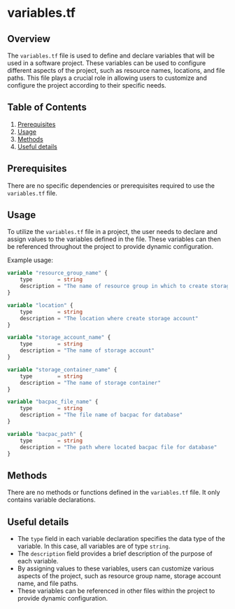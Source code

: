 # variables.tf
## Overview
The `variables.tf` file is used to define and declare variables that will be used in a software project. These variables can be used to configure different aspects of the project, such as resource names, locations, and file paths. This file plays a crucial role in allowing users to customize and configure the project according to their specific needs.

## Table of Contents
1. [Prerequisites](#prerequisites)
2. [Usage](#usage)
3. [Methods](#methods)
4. [Useful details](#properties)

## Prerequisites
There are no specific dependencies or prerequisites required to use the `variables.tf` file.

## Usage
To utilize the `variables.tf` file in a project, the user needs to declare and assign values to the variables defined in the file. These variables can then be referenced throughout the project to provide dynamic configuration.

Example usage:
```terraform
variable "resource_group_name" {
    type        = string
    description = "The name of resource group in which to create storage account"
}

variable "location" {
    type        = string
    description = "The location where create storage account"
}

variable "storage_account_name" {
    type        = string
    description = "The name of storage account"
}

variable "storage_container_name" {
    type        = string
    description = "The name of storage container"
}

variable "bacpac_file_name" {
    type        = string
    description = "The file name of bacpac for database"
}

variable "bacpac_path" {
    type        = string
    description = "The path where located bacpac file for database"
}
```

## Methods
There are no methods or functions defined in the `variables.tf` file. It only contains variable declarations.

## Useful details
- The `type` field in each variable declaration specifies the data type of the variable. In this case, all variables are of type `string`.
- The `description` field provides a brief description of the purpose of each variable.
- By assigning values to these variables, users can customize various aspects of the project, such as resource group name, storage account name, and file paths.
- These variables can be referenced in other files within the project to provide dynamic configuration.